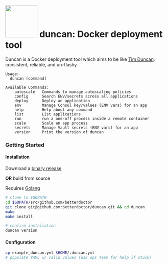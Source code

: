 <img src="https://s3.amazonaws.com/betterdoctor-images/1/SAS.svg" width="100"> duncan: Docker deployment tool
=============================================================================================================

Duncan is a Docker deployment tool which aims to be like [Tim Duncan](https://en.wikipedia.org/wiki/Tim_Duncan):
consistent, reliable, and un-flashy.

```
Usage:
  duncan [command]

Available Commands:
    autoscale   Commands to manage autoscaling policies
    config      Search ENV/secrets across all applications
    deploy      Deploy an application
    env         Manage Consul key/values (ENV vars) for an app
    help        Help about any command
    list        List applications
    run         run a one-off process inside a remote container
    scale       Scale an app process
    secrets     Manage Vault secrets (ENV vars) for an app
    version     Print the version of duncan
```

### Getting Started

#### Installation

Download a [binary release](https://github.com/betterdoctor/duncan/releases)

**OR** build from source

Requires [Golang](https://golang.org/)

```bash
# clone to $GOPATH
cd $GOPATH/src/github.com/betterdoctor
git clone git@github.com:betterdoctor/duncan.git && cd duncan
make
make install

# confirm installation
duncan version
```

#### Configuration

```bash
cp example_duncan.yml $HOME/.duncan.yml
# populate YAML w/ valid values (ask ops team for help if stuck)
```

